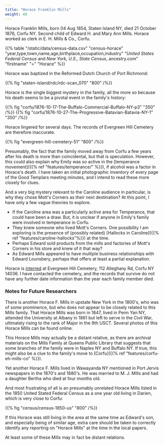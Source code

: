 ```yaml
---
title: "Horace Franklin Mills"
weight: 40
---
```


Horace Franklin Mills, born 04 Aug 1854, Staten Island NY, died 21 October 1876, Corfu NY. Second child of Edward H. and Mary Ann Mills. Horace worked as clerk in E. H. Mills & Co., Corfu.

<!--more-->

{{% table "/static/data/census-data.csv" "census-horace" "year,type,town,name,age,birthplace,occupation,industry" "*United States Federal Census* and *New York, U.S., State Census*, ancestry.com" "firstname" "=" "Horace" %}}

Horace was baptized in the Reformed Dutch Church of Port Richmond:
 
{{% fig "staten-island/rdc/rdc-scan_070" "800" /%}}

Horace is the single biggest mystery in the family, all the more so because his death seems to be a pivotal event in the family's history:

<div class="cols">
{{% fig "corfu/1876-10-17-The-Buffalo-Commercial-Buffalo-NY-p3" "350" /%}}
{{% fig "corfu/1876-10-27-The-Progressive-Batavian-Batavia-NY-1" "350" /%}}
</div>

Horace lingered for several days. The records of Evergreen Hill Cemetery are therefore inaccurate.

{{% fig "evergreen-hill-cemetery-51" "800" /%}}

Presumably, the fact that the family moved away from Corfu a few years after his death is more than coincidental, but that is speculation. However, this could also explain why Emily was so active in the [temperance movement]({{% ref "features/temperance/" %}}), if alcohol was a factor in Horace's death. I have taken an initial photographic inventory of every page of the Good Templars meeting minutes, and I intend to read these more closely for clues.

And a very big mystery relevant to the Caroline audience in particular, is why they chose Mott's Corners as their next destination? At this point, I have only a few vague theories to explore.

  - If the Caroline area was a particularly active area for Temperance, that could have been a draw. But, it is unclear if anyone in Emily's family were involved in temperance in Corfu.
  - They knew someone who lived Mott's Corners. One possibility I am exploring is the presence of (possibly related) [Hallocks in Caroline]({{% ref "features/caroline-hallocks"%}}) at the time.
  - Perhaps Edward sold products from the mills and factories of Mott's Corners in his store and knew of it that way?
  - As Edward Mills appeared to have multiple business relationships with Edward Lounsbery, perhaps that offers at least a partial explanation. 

Horace is [interred](https://www.findagrave.com/memorial/75958913/horace-f-mills) at Evergreen Hill Cemetery, 112 Alleghany Rd, Corfu NY 14036. I have contacted the cemetery, and the records that survive do not have any further date information than the year each family member died. 

### Notes for Future Researchers

There is another Horace F. Mills in upstate New York in the 1800's, who was of some prominence, but who does not appear to be closely related to this Mills family. That Horace Mills was born in 1847, lived in Penn Yan NY, attended the University at Albany in 1861 but left to serve in the Civil War, ultimately rising to the rank of Major in the 9th USCT. Several photos of this Horace Mills can be found online.

This Horace Mills may actually be a distant relative, as there are archival materials on the Mills Family at Queens Public Library that suggests that some branches of the family were in Naples NY and Buffalo NY. If true, this might also be a clue to the family's move to [Corfu]({{% ref "features/corfu-eh-mills-co" %}}).

Yet another Horace F. Mills lived in Wawayanda NY mentioned in Port Jervis newspapers in the 1870's and 1880's. He was married to M. J. Mills and had a daughter Bertha who died at four months old. 

And most frustrating of all is an presumably unrelated Horace Mills listed in the 1850 United Stated Federal Census as a one year old living in Darien, which is very close to Corfu:

{{% fig "census/census-1850-us" "800" /%}}

If this Horace was still living in the area at the same time as Edward's son, and especially being of similar age, extra care should be taken to correctly identify any reporting on "Horace Mills" at the time in the local papers. 

At least some of these Mills may in fact be distant relations. 

